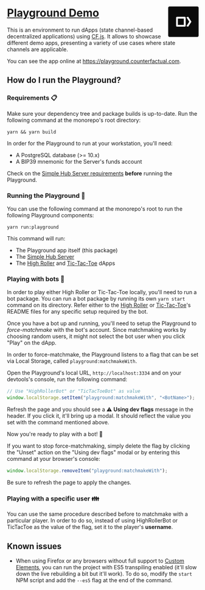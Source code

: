 # [Playground Demo](https://github.com/counterfactual/monorepo/tree/master/packages/playground) <img align="right" src="../../logo.svg" height="80px" />

This is an environment to run dApps (state channel-based decentralized applications) using [CF.js](../cf.js). It allows to showcase different demo apps, presenting a variety of use cases where state channels are applicable.

You can see the app online at https://playground.counterfactual.com.

## How do I run the Playground?

### Requirements 📋️

Make sure your dependency tree and package builds is up-to-date. Run the following command at the monorepo's root directory:

```shell
yarn && yarn build
```

In order for the Playground to run at your workstation, you'll need:

- A PostgreSQL database (>= 10.x)
- A BIP39 mnemonic for the Server's funds account

Check on the [Simple Hub Server requirements](../simple-hub-server/README.md#usage) **before** running the Playground.

### Running the Playground 🎪

You can use the following command at the monorepo's root to run the following Playground components:

```shell
yarn run:playground
```

This command will run:

- The Playground app itself (this package)
- The [Simple Hub Server](../simple-hub-server)
- The [High Roller](../dapp-high-roller) and [Tic-Tac-Toe](../dapp-tic-tac-toe) dApps

### Playing with bots 🤖

In order to play either High Roller or Tic-Tac-Toe locally, you'll need to run a bot package. You can run a bot package by running its own `yarn start` command on its directory. Refer either to the [High Roller](../high-roller-bot/README.md) or [Tic-Tac-Toe](../tic-tac-toe-bot/README.md)'s README files for any specific setup required by the bot.

Once you have a bot up and running, you'll need to setup the Playground to _force-matchmake_ with the bot's account. Since matchmaking works by choosing random users, it might not select the bot user when you click "Play" on the dApp.

In order to force-matchmake, the Playground listens to a flag that can be set via Local Storage, called `playground:matchmakeWith`.

Open the Playground's local URL, `http://localhost:3334` and on your devtools's console, run the following command:

```js
// Use "HighRollerBot" or "TicTacToeBot" as value
window.localStorage.setItem("playground:matchmakeWith", "<BotName>");
```

Refresh the page and you should see a ⚠️ **Using dev flags** message in the header. If you click it, it'll bring up a modal. It should reflect the value you set with the command mentioned above.

Now you're ready to play with a bot! 🤖

If you want to stop force-matchmaking, simply delete the flag by clicking the "Unset" action on the "Using dev flags" modal or by entering this command at your browser's console:

```js
window.localStorage.removeItem("playground:matchmakeWith");
```

Be sure to refresh the page to apply the changes.

### Playing with a specific user 👪️

You can use the same procedure described before to matchmake with a particular player. In order to do so, instead of using HighRollerBot or TicTacToe as the value of the flag, set it to the player's **username**.

## Known issues

- When using Firefox or any browsers without full support to [Custom Elements](https://developers.google.com/web/fundamentals/web-components/customelements), you can run the project with ES5 transpiling enabled (it'll slow down the live rebuilding a bit but it'll work). To do so, modify the `start` NPM script and add the `--es5` flag at the end of the command.
